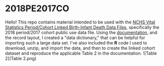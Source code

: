 # 2018PE2017CO

Hello! This repo contains material intended to be used with the [NCHS Vital Statistics Period/Cohort Linked Birth-Infant Death Data Files](https://www.cdc.gov/nchs/data_access/vitalstatsonline.htm), specifically the 2018 period/2017 cohort public use data file. Using the [documentation](https://ftp.cdc.gov/pub/Health_Statistics/NCHS/Dataset_Documentation/DVS/period-cohort-linked/18PE17CO_linkedUG.pdf), and the record layout, I created a "data dictionary," that can be helpful for importing such a large data set. I've also included the **R** code I used to download, unzip, and import the data, and then to create the linked cohort dataset and reproduce the applicable Table 2 in the documentation.
![Table 2](Table 2.png)
